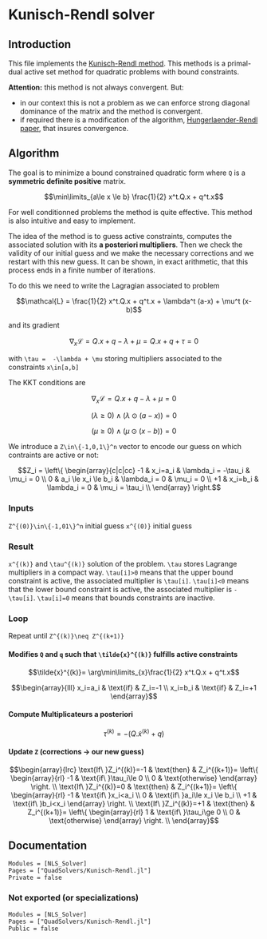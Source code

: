 # Kunisch-Rendl solver

## Introduction

This file implements the [Kunisch-Rendl method](https://epubs.siam.org/doi/10.1137/S1052623400376135). This methods is a primal-dual active set method for quadratic problems with bound constraints.

**Attention:** this method is not always convergent. But:
- in our context this is not a problem as we can enforce strong
  diagonal dominance of the matrix and the method is convergent.
- if required there is a modification of the algorithm,
  [Hungerlaender-Rendl
  paper](http://www.optimization-online.org/DB_HTML/2016/09/5644.html),
  that insures convergence.


## Algorithm

The goal is to minimize a bound constrained quadratic form where ``Q``
is a **symmetric definite positive** matrix.

```math
\min\limits_{a\le x \le b} \frac{1}{2} x^t.Q.x + q^t.x
```

For well conditionned problems the method is quite effective. This
method is also intuitive and easy to implement.

The idea of the method is to guess active constraints, computes the
associated solution with its **a posteriori multipliers**. Then we
check the validity of our initial guess and we make the necessary
corrections and we restart with this new guess. It can be shown, in
exact arithmetic, that this process ends in a finite number of
iterations.

To do this we need to write the Lagragian associated to problem

```math
\mathcal{L} = \frac{1}{2} x^t.Q.x + q^t.x + \lambda^t (a-x) + \mu^t (x-b)
```

and its gradient

```math
\nabla_x \mathcal{L} = Q.x + q -\lambda + \mu = Q.x+q+\tau = 0
```
with ``\tau =  -\lambda + \mu`` storing multipliers associated to the constraints ``x\in[a,b]``

The KKT conditions are
```math
\nabla_x \mathcal{L} = Q.x+q-\lambda+\mu =0
```
```math
(\lambda \ge 0)\wedge(\lambda\odot(a-x))=0 
```
```math
(\mu \ge 0)\wedge(\mu\odot(x-b))=0
```

We introduce a ``Z\in\{-1,0,1\}^n`` vector to encode our guess on
which contraints are active or not:

```math
Z_i = \left\{
\begin{array}{c|c|cc}
-1 & x_i=a_i & \lambda_i = -\tau_i &  \mu_i = 0 \\
0  & a_i \le x_i \le b_i & \lambda_i = 0 & \mu_i = 0 \\
+1 &  x_i=b_i & \lambda_i = 0 &  \mu_i = \tau_i \\
\end{array}
\right.
``` 

### Inputs
 
``Z^{(0)}\in\{-1,01\}^n`` initial guess 
``x^{(0)}`` initial guess

### Result 

``x^{(k)}`` and ``\tau^{(k)}`` solution of the problem. ``\tau``
stores Lagrange multipliers in a compact way. ``\tau[i]>0`` means that
the upper bound constraint is active, the associated multiplier is
``\tau[i]``. ``\tau[i]<0`` means that the lower bound constraint is
active, the associated multiplier is ``-\tau[i]``. ``\tau[i]=0`` means
that bounds constraints are inactive.
	
### Loop

Repeat until ``Z^{(k)}\neq Z^{(k+1)}``

#### Modifies ``Q`` and ``q`` such that ``\tilde{x}^{(k)}`` fulfills active constraints

```math
\tilde{x}^{(k)}= \arg\min\limits_{x}\frac{1}{2} x^t.Q.x + q^t.x
```

```math
\begin{array}{lll}
x_i=a_i & \text{if} & Z_i=-1 \\ 
x_i=b_i & \text{if} & Z_i=+1
\end{array}
```

#### Compute Multiplicateurs a posteriori

```math
\tau^{(k)} = -( Q.\tilde{x}^{(k)}+q )
```

#### Update ``Z`` (corrections -> our new guess)
```math
\begin{array}{lrc}
  
  \text{If\ }Z_i^{(k)}=-1 & \text{then} & Z_i^{(k+1)}=
  \left\{
  \begin{array}{rl}
    -1 & \text{if\ }\tau_i\le 0 \\
    0 & \text{otherwise}
  \end{array}
  \right.  \\

  \text{If\ }Z_i^{(k)}=0 & \text{then} & Z_i^{(k+1)}=
  \left\{
  \begin{array}{rl}
    -1 & \text{if\ }x_i<a_i \\
    0 & \text{if\ }a_i\le x_i  \le b_i \\
    +1 & \text{if\ }b_i<x_i
  \end{array}
  \right.  \\

  \text{If\ }Z_i^{(k)}=+1 & \text{then} & Z_i^{(k+1)}=
  \left\{
  \begin{array}{rl}
    1 & \text{if\ }\tau_i\ge 0 \\
    0 & \text{otherwise}
  \end{array}
  \right.  \\
  
\end{array}
```

## Documentation

```@autodocs
Modules = [NLS_Solver]
Pages = ["QuadSolvers/Kunisch-Rendl.jl"]
Private = false
```

### Not exported (or specializations)

```@autodocs
Modules = [NLS_Solver]
Pages = ["QuadSolvers/Kunisch-Rendl.jl"]
Public = false
```
